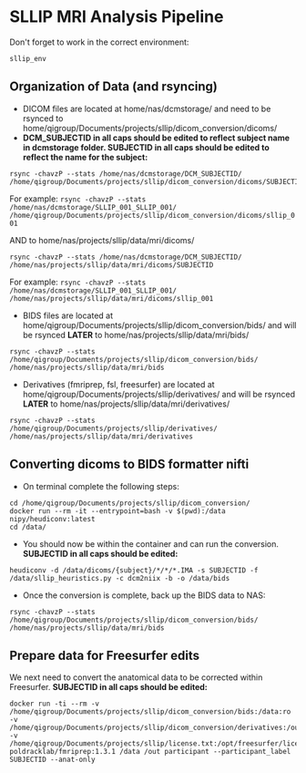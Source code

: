 # SLLIP MRI Analysis Pipeline

Don't forget to work in the correct environment:
```
sllip_env
```
## Organization of Data (and rsyncing)
-  DICOM files are located at home/nas/dcmstorage/ and need to be rsynced to home/qigroup/Documents/projects/sllip/dicom_conversion/dicoms/ 
-  **DCM_SUBJECTID in all caps should be edited to reflect subject name in dcmstorage folder. SUBJECTID in all caps should be edited to reflect the name for the subject:**
```
rsync -chavzP --stats /home/nas/dcmstorage/DCM_SUBJECTID/ /home/qigroup/Documents/projects/sllip/dicom_conversion/dicoms/SUBJECTID
```
For example: ```rsync -chavzP --stats /home/nas/dcmstorage/SLLIP_001_SLLIP_001/ /home/qigroup/Documents/projects/sllip/dicom_conversion/dicoms/sllip_001```

AND to home/nas/projects/sllip/data/mri/dicoms/
```
rsync -chavzP --stats /home/nas/dcmstorage/DCM_SUBJECTID/ /home/nas/projects/sllip/data/mri/dicoms/SUBJECTID
```
For example: ```rsync -chavzP --stats /home/nas/dcmstorage/SLLIP_001_SLLIP_001/ /home/nas/projects/sllip/data/mri/dicoms/sllip_001```

-  BIDS files are located at home/qigroup/Documents/projects/sllip/dicom_conversion/bids/ and will be rsynced **LATER** to home/nas/projects/sllip/data/mri/bids/
```
rsync -chavzP --stats /home/qigroup/Documents/projects/sllip/dicom_conversion/bids/ /home/nas/projects/sllip/data/mri/bids
```
-  Derivatives (fmriprep, fsl, freesurfer) are located at home/qigroup/Documents/projects/sllip/derivatives/ and will be rsynced **LATER** to home/nas/projects/sllip/data/mri/derivatives/
```
rsync -chavzP --stats /home/qigroup/Documents/projects/sllip/derivatives/ /home/nas/projects/sllip/data/mri/derivatives
```

## Converting dicoms to BIDS formatter nifti
-  On terminal complete the following steps:
```
cd /home/qigroup/Documents/projects/sllip/dicom_conversion/
docker run --rm -it --entrypoint=bash -v $(pwd):/data nipy/heudiconv:latest
cd /data/
```
-  You should now be within the container and can run the conversion. **SUBJECTID in all caps should be edited:**
```
heudiconv -d /data/dicoms/{subject}/*/*/*.IMA -s SUBJECTID -f /data/sllip_heuristics.py -c dcm2niix -b -o /data/bids
```
- Once the conversion is complete, back up the BIDS data to NAS:
```
rsync -chavzP --stats /home/qigroup/Documents/projects/sllip/dicom_conversion/bids/ /home/nas/projects/sllip/data/mri/bids
```
## Prepare data for Freesurfer edits
We next need to convert the anatomical data to be corrected within Freesurfer. **SUBJECTID in all caps should be edited:**
```
docker run -ti --rm -v /home/qigroup/Documents/projects/sllip/dicom_conversion/bids:/data:ro -v /home/qigroup/Documents/projects/sllip/dicom_conversion/derivatives:/out -v /home/qigroup/Documents/projects/sllip/license.txt:/opt/freesurfer/license.txt poldracklab/fmriprep:1.3.1 /data /out participant --participant_label SUBJECTID --anat-only
```


